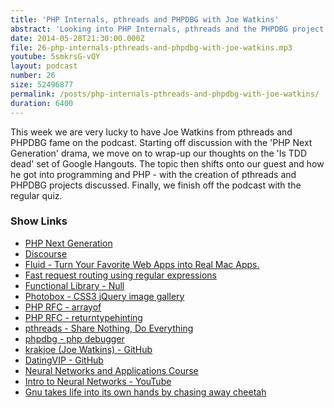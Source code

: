 ```yaml
---
title: 'PHP Internals, pthreads and PHPDBG with Joe Watkins'
abstract: 'Looking into PHP Internals, pthreads and the PHPDBG project.'
date: 2014-05-28T21:30:00.000Z
file: 26-php-internals-pthreads-and-phpdbg-with-joe-watkins.mp3
youtube: 5smkrsG-vQY
layout: podcast
number: 26
size: 52496877
permalink: /posts/php-internals-pthreads-and-phpdbg-with-joe-watkins/
duration: 6400
---
```


This week we are very lucky to have Joe Watkins from pthreads and PHPDBG fame on the podcast.
Starting off discussion with the 'PHP Next Generation' drama, we move on to wrap-up our thoughts on the 'Is TDD dead' set of Google Hangouts.
The topic then shifts onto our guest and how he got into programming and PHP - with the creation of pthreads and PHPDBG projects discussed.
Finally, we finish off the podcast with the regular quiz.

### Show Links

- [PHP Next Generation](http://php.net/archive/2014.php#id2014-05-27-1)
- [Discourse](http://www.discourse.org/)
- [Fluid - Turn Your Favorite Web Apps into Real Mac Apps.](http://fluidapp.com/)
- [Fast request routing using regular expressions](http://nikic.github.io/2014/02/18/Fast-request-routing-using-regular-expressions.html)
- [Functional Library - Null](https://igor.io/2014/01/10/functional-library-null.html)
- [Photobox - CSS3 jQuery image gallery](http://dropthebit.com/500/photobox-css3-image-gallery-jquery-plugin/)
- [PHP RFC - arrayof](https://wiki.php.net/rfc/arrayof)
- [PHP RFC - returntypehinting](https://wiki.php.net/rfc/returntypehinting)
- [pthreads - Share Nothing, Do Everything](http://pthreads.org/)
- [phpdbg - php debugger](http://phpdbg.com/)
- [krakjoe (Joe Watkins) - GitHub](https://github.com/krakjoe)
- [DatingVIP - GitHub](https://github.com/DatingVIP)
- [Neural Networks and Applications Course](http://freevideolectures.com/Course/2677/Neural-Networks-and-Applications)
- [Intro to Neural Networks - YouTube](https://www.youtube.com/watch?v=DG5-UyRBQD4&feature=youtu.be)
- [Gnu takes life into its own hands by chasing away cheetah](http://www.dailymail.co.uk/news/article-2640428/Gnu-think-The-moment-fearless-gnu-takes-life-hands-chasing-away-cheetah.html)

